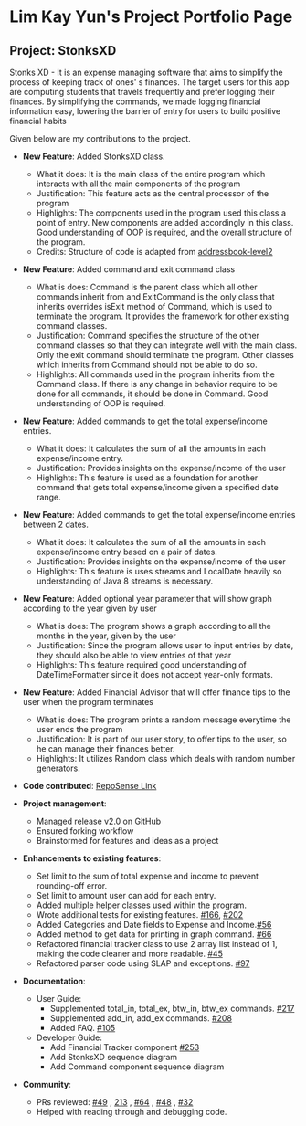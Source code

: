 # Lim Kay Yun's Project Portfolio Page

## Project: StonksXD

Stonks XD - It is an expense managing software that aims to simplify the process of keeping track of ones' s finances.
The target users for this app are computing students that travels frequently and prefer logging their finances.
By simplifying the commands, we made logging financial information easy, lowering the barrier of entry for users to build
positive financial habits


Given below are my contributions to the project.

- **New Feature**: Added StonksXD class.
  - What it does: It is the main class of the entire program which interacts with all the main components of the program
  - Justification: This feature acts as the central processor of the program 
  - Highlights: The components used in the program used this class a point of entry. New components are added accordingly in this class.
    Good understanding of OOP is required, and the overall structure of the program.
  - Credits: Structure of code is adapted from [addressbook-level2](https://github.com/se-edu/addressbook-level2/blob/master/src/seedu/addressbook/Main.java)  


- **New Feature**: Added command and exit command class
  - What is does: Command is the parent class which all other commands inherit from and ExitCommand is the only class that inherits
     overrides isExit method of Command, which is used to terminate the program. It provides the framework for other existing command classes.
  - Justification: Command specifies the structure of the other command classes so that they can integrate well with the main class.
    Only the exit command should terminate the program. Other classes which inherits from Command should not be able to do so.
  - Highlights: All commands used in the program inherits from the Command class. If there is any change in behavior require to be done for 
    all commands, it should be done in Command. Good understanding of OOP is required. 


- **New Feature**: Added commands to get the total expense/income entries.
  - What it does: It calculates the sum of all the amounts in each expense/income entry.  
  - Justification: Provides insights on the expense/income of the user
  - Highlights: This feature is used as a foundation for another command that gets total expense/income given a specified date range.


- **New Feature**: Added commands to get the total expense/income entries between 2 dates.
  - What it does: It calculates the sum of all the amounts in each expense/income entry based on a pair of dates.
  - Justification: Provides insights on the expense/income of the user
  - Highlights: This feature is uses streams and LocalDate heavily so understanding of Java 8 streams is necessary.

- **New Feature**: Added optional year parameter that will show graph according to the year given by user
  - What is does: The program shows a graph according to all the months in the year, given by the user
  - Justification: Since the program allows user to input entries by date, they should also be able to view entries of that year
  - Highlights: This feature required good understanding of DateTimeFormatter since it does not accept year-only formats. 

- **New Feature**: Added Financial Advisor that will offer finance tips to the user when the program terminates
  - What is does: The program prints a random message everytime the user ends the program
  - Justification: It is part of our user story, to offer tips to the user, so he can manage their finances better.
  - Highlights: It utilizes Random class which deals with random number generators. 
  
- **Code contributed**: [RepoSense Link](https://nus-cs2113-ay2122s1.github.io/tp-dashboard/?search=t12-3&sort=groupTitle&sortWithin=title&timeframe=commit&mergegroup=&groupSelect=groupByRepos&breakdown=true&checkedFileTypes=docs~functional-code~test-code~other&since=2021-09-25&tabOpen=true&tabType=authorship&tabAuthor=kyun99&tabRepo=AY2122S1-CS2113T-T12-3%2Ftp%5Bmaster%5D&authorshipIsMergeGroup=false&authorshipFileTypes=docs~functional-code~test-code~other&authorshipIsBinaryFileTypeChecked=false&zFR=false&until=2021-11-07)


- **Project management**:
  - Managed release v2.0 on GitHub
  - Ensured forking workflow
  - Brainstormed for features and ideas as a project


- **Enhancements to existing features**: 
  - Set limit to the sum of total expense and income to prevent rounding-off error.
  - Set limit to amount user can add for each entry.
  - Added multiple helper classes used within the program.
  - Wrote additional tests for existing features. [#166](https://github.com/AY2122S1-CS2113T-T12-3/tp/pull/116), [#202](https://github.com/AY2122S1-CS2113T-T12-3/tp/pull/202)
  - Added Categories and Date fields to Expense and Income.[#56](https://github.com/AY2122S1-CS2113T-T12-3/tp/pull/56)
  - Added method to get data for printing in graph command. [#66](https://github.com/AY2122S1-CS2113T-T12-3/tp/pull/66)
  - Refactored financial tracker class to use 2 array list instead of 1, making the code cleaner and more readable. [#45](https://github.com/AY2122S1-CS2113T-T12-3/tp/pull/45) 
  - Refactored parser code using SLAP and exceptions. [#97](https://github.com/AY2122S1-CS2113T-T12-3/tp/pull/97)

- **Documentation**:
  - User Guide:
    - Supplemented total_in, total_ex, btw_in, btw_ex commands. [#217](https://github.com/AY2122S1-CS2113T-T12-3/tp/pull/217)
    - Supplemented add_in, add_ex commands. [#208](https://github.com/AY2122S1-CS2113T-T12-3/tp/pull/208)
    - Added FAQ. [#105](https://github.com/AY2122S1-CS2113T-T12-3/tp/pull/105)
  - Developer Guide:
    - Add Financial Tracker component [#253](https://github.com/AY2122S1-CS2113T-T12-3/tp/pull/253)
    - Add StonksXD sequence diagram
    - Add Command component sequence diagram
  
- **Community**: 
  - PRs reviewed: 
    [#49](https://github.com/AY2122S1-CS2113T-T12-3/tp/pull/49)
    , [213](https://github.com/AY2122S1-CS2113T-T12-3/tp/pull/213) 
    , [#64](https://github.com/AY2122S1-CS2113T-T12-3/tp/pull/64)
    , [#48](https://github.com/AY2122S1-CS2113T-T12-3/tp/pull/48)
    , [#32](https://github.com/AY2122S1-CS2113T-T12-3/tp/pull/32)
  - Helped with reading through and debugging code.
  
  

